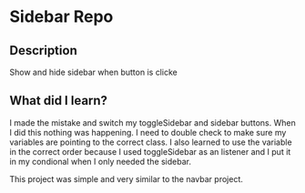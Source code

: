 # Sidebar Repo

## Description
Show and hide sidebar when button is clicke

## What did I learn?
I made the mistake and switch my toggleSidebar and sidebar buttons. When I did this nothing was happening. I need to double check to make sure my variables are pointing to the correct class. I also learned to use the variable in the correct order because I used toggleSidebar as an listener and I put it in my condional when I only needed the sidebar. 

This project was simple and very similar to the navbar project. 


